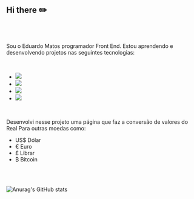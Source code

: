 ## Hi there :pencil2:
<br>
<br>
<p width="12">Sou o Eduardo Matos programador Front End. Estou aprendendo e desenvolvendo projetos nas seguintes tecnologias:</p>
<br>

<ul>
<li><img src="https://img.shields.io/badge/HTML5-E34F26?style=for-the-badge&logo=html5&logoColor=white"/></li>
<li><img src="https://img.shields.io/badge/CSS3-1572B6?style=for-the-badge&logo=css3&logoColor=white" /></li>
<li><img src="https://img.shields.io/badge/JavaScript-F7DF1E?style=for-the-badge&logo=javascript&logoColor=black" /></li>
<li><img src="https://img.shields.io/badge/React-20232A?style=for-the-badge&logo=react&logoColor=61DAFB" /></li>
</ul>

<br>
<p>Desenvolvi nesse projeto uma página que faz a conversão de valores do Real Para outras moedas como:</p>
<ul>
  <li>US$ Dólar</li>
  <li>€ Euro</li>
  <li>£ Librar</li>
  <li>₿ Bitcoin</li>
</ul>
<br>
<br>


![Anurag's GitHub stats](https://github-readme-stats.vercel.app/api?username=anuraghazra&show_icons=true&theme=dark)
